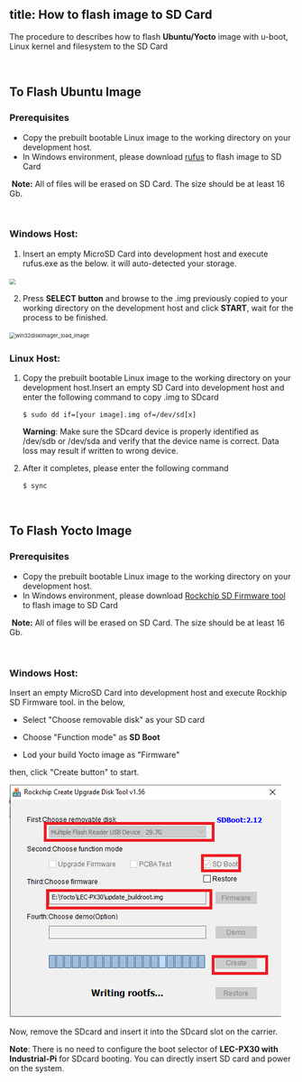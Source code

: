 title: How to flash image to SD Card
---

The procedure to describes how to flash **Ubuntu/Yocto** image with u-boot, Linux kernel and filesystem to the SD Card



<br>

## To Flash Ubuntu Image

### Prerequisites

- Copy the prebuilt bootable Linux image to the working directory on your development host.
- In Windows environment, please download [rufus](https://rufus.ie/) to flash image to SD Card

​       **Note:** All of files will be erased on SD Card. The size should be at least 16 Gb.

<br>

### Windows Host:

1. Insert an empty MicroSD Card into development host and execute rufus.exe as the below. it will auto-detected your storage.

<img align="center" src="HowToFlashImage.assets/rufus_1.png" style="zoom: 67%;" />



2. Press **SELECT button** and browse to the .img previously copied to your working directory on the development host and click **START**, wait for the process to be finished.

<img align="center" src="HowToFlashImage.assets/rufus_2.png" alt="win32diskimager_load_image" style="zoom: 67%;" />




### Linux Host:

1. Copy the prebuilt bootable Linux image to the working directory on your development host.Insert an empty SD Card into development host and enter the following command to copy .img to SDcard
   
   ```
   $ sudo dd if=[your image].img of=/dev/sd[x]
   ```
   
   **Warning**: Make sure the SDcard device is properly identified as /dev/sdb or /dev/sda  and verify that the device name is correct. Data loss may result if written to wrong device. 
   
2. After it completes, please enter the following command

   ```
   $ sync
   ```



<br>



## To Flash Yocto Image

### Prerequisites

- Copy the prebuilt bootable Linux image to the working directory on your development host.
- In Windows environment, please download [Rockchip SD Firmware tool](https://hq0epm0west0us0storage.blob.core.windows.net/development/LEC-PX30/Tools/SDDiskTool_v1.6.rar) to flash image to SD Card

​       **Note:** All of files will be erased on SD Card. The size should be at least 16 Gb.


<br>

### Windows Host:

Insert an empty MicroSD Card into development host and execute Rockhip SD Firmware tool. in the below, 

* Select "Choose removable disk" as your SD card

* Choose "Function mode" as **SD Boot**

* Lod your build Yocto image as "Firmware" 

then, click "Create button" to start.


![image-20200302114938191](HowToFlashImage.assets/image-20200302114938191.png)




Now, remove the SDcard and insert it into the SDcard slot on the carrier.

**Note**: There is no need to configure the boot selector of **LEC-PX30 with Industrial-Pi** for SDcard booting. You can directly insert SD card and power on the system.

